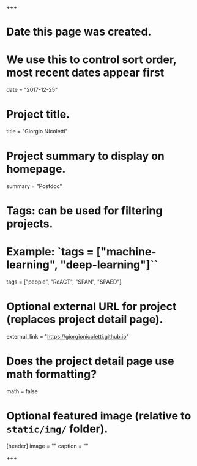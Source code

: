 +++
# Date this page was created.
# We use this to control sort order, most recent dates appear first
date = "2017-12-25"

# Project title.
title = "Giorgio Nicoletti"

# Project summary to display on homepage.
summary = "Postdoc"

# Tags: can be used for filtering projects.
# Example: `tags = ["machine-learning", "deep-learning"]``
tags = ["people", "ReACT", "SPAN", "SPAED"]

# Optional external URL for project (replaces project detail page).
external_link = "https://giorgionicoletti.github.io"

# Does the project detail page use math formatting?
math = false

# Optional featured image (relative to `static/img/` folder).
[header]
image = ""
caption = ""

+++
